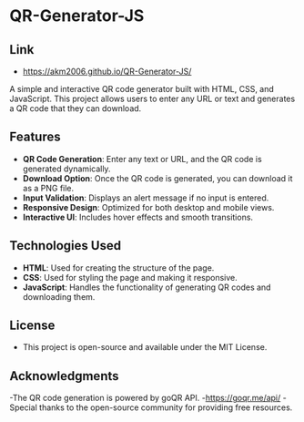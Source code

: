 # QR-Generator-JS
 ## Link
 - https://akm2006.github.io/QR-Generator-JS/

A simple and interactive QR code generator built with HTML, CSS, and JavaScript. This project allows users to enter any URL or text and generates a QR code that they can download.

## Features
- **QR Code Generation**: Enter any text or URL, and the QR code is generated dynamically.
- **Download Option**: Once the QR code is generated, you can download it as a PNG file.
- **Input Validation**: Displays an alert message if no input is entered.
- **Responsive Design**: Optimized for both desktop and mobile views.
- **Interactive UI**: Includes hover effects and smooth transitions.

## Technologies Used
- **HTML**: Used for creating the structure of the page.
- **CSS**: Used for styling the page and making it responsive.
- **JavaScript**: Handles the functionality of generating QR codes and downloading them.
## License
- This project is open-source and available under the MIT License.
  
## Acknowledgments
-The QR code generation is powered by goQR API.
-https://goqr.me/api/
-Special thanks to the open-source community for providing free resources.



